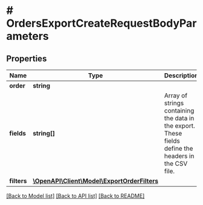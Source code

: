 # # OrdersExportCreateRequestBodyParameters

## Properties

Name | Type | Description | Notes
------------ | ------------- | ------------- | -------------
**order** | **string** |  | [optional]
**fields** | **string[]** | Array of strings containing the data in the export. These fields define the headers in the CSV file. | [optional]
**filters** | [**\OpenAPI\Client\Model\ExportOrderFilters**](ExportOrderFilters.md) |  | [optional]

[[Back to Model list]](../../README.md#models) [[Back to API list]](../../README.md#endpoints) [[Back to README]](../../README.md)
